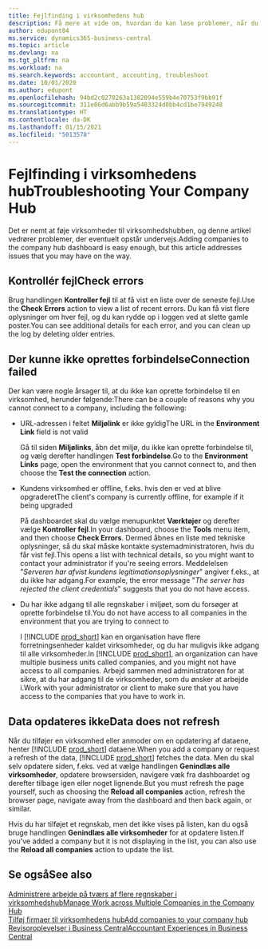 ```yaml
---
title: Fejlfinding i virksomhedens hub
description: Få mere at vide om, hvordan du kan løse problemer, når du arbejder i virksomheden i Dynamics 365 Business Central for at administrere arbejde på tværs af flere firmaer.
author: edupont04
ms.service: dynamics365-business-central
ms.topic: article
ms.devlang: na
ms.tgt_pltfrm: na
ms.workload: na
ms.search.keywords: accountant, accounting, troubleshoot
ms.date: 10/01/2020
ms.author: edupont
ms.openlocfilehash: 94bd2c0270263a1382094e559b4e70753f9bb91f
ms.sourcegitcommit: 311e86d6abb9b59a5483324d8bb4cd1be7949248
ms.translationtype: HT
ms.contentlocale: da-DK
ms.lasthandoff: 01/15/2021
ms.locfileid: "5013578"
---
```

# <a name="troubleshooting-your-company-hub"></a><span data-ttu-id="1e118-103">Fejlfinding i virksomhedens hub</span><span class="sxs-lookup"><span data-stu-id="1e118-103">Troubleshooting Your Company Hub</span></span>

<span data-ttu-id="1e118-104">Det er nemt at føje virksomheder til virksomhedshubben, og denne artikel vedrører problemer, der eventuelt opstår undervejs.</span><span class="sxs-lookup"><span data-stu-id="1e118-104">Adding companies to the company hub dashboard is easy enough, but this article addresses issues that you may have on the way.</span></span>  

## <a name="check-errors"></a><span data-ttu-id="1e118-105">Kontrollér fejl</span><span class="sxs-lookup"><span data-stu-id="1e118-105">Check errors</span></span>

<span data-ttu-id="1e118-106">Brug handlingen **Kontroller fejl** til at få vist en liste over de seneste fejl.</span><span class="sxs-lookup"><span data-stu-id="1e118-106">Use the **Check Errors** action to view a list of recent errors.</span></span> <span data-ttu-id="1e118-107">Du kan få vist flere oplysninger om hver fejl, og du kan rydde op i loggen ved at slette gamle poster.</span><span class="sxs-lookup"><span data-stu-id="1e118-107">You can see additional details for each error, and you can clean up the log by deleting older entries.</span></span>  

## <a name="connection-failed"></a><span data-ttu-id="1e118-108">Der kunne ikke oprettes forbindelse</span><span class="sxs-lookup"><span data-stu-id="1e118-108">Connection failed</span></span>

<span data-ttu-id="1e118-109">Der kan være nogle årsager til, at du ikke kan oprette forbindelse til en virksomhed, herunder følgende:</span><span class="sxs-lookup"><span data-stu-id="1e118-109">There can be a couple of reasons why you cannot connect to a company, including the following:</span></span>

- <span data-ttu-id="1e118-110">URL-adressen i feltet **Miljølink** er ikke gyldig</span><span class="sxs-lookup"><span data-stu-id="1e118-110">The URL in the **Environment Link** field is not valid</span></span>  

  <span data-ttu-id="1e118-111">Gå til siden **Miljølinks**, åbn det miljø, du ikke kan oprette forbindelse til, og vælg derefter handlingen **Test forbindelse**.</span><span class="sxs-lookup"><span data-stu-id="1e118-111">Go to the **Environment Links** page, open the environment that you cannot connect to, and then choose the **Test the connection** action.</span></span>  
- <span data-ttu-id="1e118-112">Kundens virksomhed er offline, f.eks. hvis den er ved at blive opgraderet</span><span class="sxs-lookup"><span data-stu-id="1e118-112">The client's company is currently offline, for example if it being upgraded</span></span>

  <span data-ttu-id="1e118-113">På dashboardet skal du vælge menupunktet **Værktøjer** og derefter vælge **Kontroller fejl**.</span><span class="sxs-lookup"><span data-stu-id="1e118-113">In your dashboard, choose the **Tools** menu item, and then choose **Check Errors**.</span></span> <span data-ttu-id="1e118-114">Dermed åbnes en liste med tekniske oplysninger, så du skal måske kontakte systemadministratoren, hvis du får vist fejl.</span><span class="sxs-lookup"><span data-stu-id="1e118-114">This opens a list with technical details, so you might want to contact your administrator if you're seeing errors.</span></span> <span data-ttu-id="1e118-115">Meddelelsen "*Serveren har afvist kundens legitimationsoplysninger*" angiver f.eks., at du ikke har adgang.</span><span class="sxs-lookup"><span data-stu-id="1e118-115">For example, the error message "*The server has rejected the client credentials*" suggests that you do not have access.</span></span>  
- <span data-ttu-id="1e118-116">Du har ikke adgang til alle regnskaber i miljøet, som du forsøger at oprette forbindelse til.</span><span class="sxs-lookup"><span data-stu-id="1e118-116">You do not have access to all companies in the environment that you are trying to connect to</span></span>

  <span data-ttu-id="1e118-117">I [!INCLUDE [prod_short](includes/prod_short.md)] kan en organisation have flere forretningsenheder kaldet virksomheder, og du har muligvis ikke adgang til alle virksomheder.</span><span class="sxs-lookup"><span data-stu-id="1e118-117">In [!INCLUDE [prod_short](includes/prod_short.md)], an organization can have multiple business units called companies, and you might not have access to all companies.</span></span> <span data-ttu-id="1e118-118">Arbejd sammen med administratoren for at sikre, at du har adgang til de virksomheder, som du ønsker at arbejde i.</span><span class="sxs-lookup"><span data-stu-id="1e118-118">Work with your administrator or client to make sure that you have access to the companies that you have to work in.</span></span>  

## <a name="data-does-not-refresh"></a><span data-ttu-id="1e118-119">Data opdateres ikke</span><span class="sxs-lookup"><span data-stu-id="1e118-119">Data does not refresh</span></span>

<span data-ttu-id="1e118-120">Når du tilføjer en virksomhed eller anmoder om en opdatering af dataene, henter [!INCLUDE [prod_short](includes/prod_short.md)] dataene.</span><span class="sxs-lookup"><span data-stu-id="1e118-120">When you add a company or request a refresh of the data, [!INCLUDE [prod_short](includes/prod_short.md)] fetches the data.</span></span> <span data-ttu-id="1e118-121">Men du skal selv opdatere siden, f.eks. ved at vælge handlingen **Genindlæs alle virksomheder**, opdatere browsersiden, navigere væk fra dashboardet og derefter tilbage igen eller noget lignende.</span><span class="sxs-lookup"><span data-stu-id="1e118-121">But you must refresh the page yourself, such as choosing the **Reload all companies** action, refresh the browser page, navigate away from the dashboard and then back again, or similar.</span></span>  

<span data-ttu-id="1e118-122">Hvis du har tilføjet et regnskab, men det ikke vises på listen, kan du også bruge handlingen **Genindlæs alle virksomheder** for at opdatere listen.</span><span class="sxs-lookup"><span data-stu-id="1e118-122">If you've added a company but it is not displaying in the list, you can also use the **Reload all companies** action to update the list.</span></span>

## <a name="see-also"></a><span data-ttu-id="1e118-123">Se også</span><span class="sxs-lookup"><span data-stu-id="1e118-123">See also</span></span>

[<span data-ttu-id="1e118-124">Administrere arbejde på tværs af flere regnskaber i virksomhedshub</span><span class="sxs-lookup"><span data-stu-id="1e118-124">Manage Work across Multiple Companies in the Company Hub</span></span>](company-hub.md)  
[<span data-ttu-id="1e118-125">Tilføj firmaer til virksomhedens hub</span><span class="sxs-lookup"><span data-stu-id="1e118-125">Add companies to your company hub</span></span>](company-hub-add-company.md)  
[<span data-ttu-id="1e118-126">Revisoroplevelser i Business Central</span><span class="sxs-lookup"><span data-stu-id="1e118-126">Accountant Experiences in Business Central</span></span>](finance-accounting.md)  
